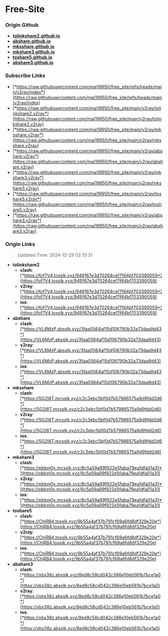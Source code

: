 # Free-Site

### Origin Github

- [**tolinkshare2.github.io**](https://github.com/tolinkshare2/tolinkshare2.github.io)
- [**abshare.github.io**](https://github.com/abshare/abshare.github.io)
- [**mksshare.github.io**](https://github.com/mksshare/mksshare.github.io)
- [**mkshare3.github.io**](https://github.com/mkshare3/mkshare3.github.io)
- [**toshare5.github.io**](https://github.com/toshare5/toshare5.github.io)
- [**abshare3.github.io**](https://github.com/abshare3/abshare3.github.io)

### Subscribe Links

- [*https://raw.githubusercontent.com/mai19950/free_site/refs/heads/main/v2ray/index*](https://raw.githubusercontent.com/mai19950/free_site/refs/heads/main/v2ray/index)
- [*https://raw.githubusercontent.com/mai19950/free_site/main/v2ray/tolinkshare2.v2ray*](https://raw.githubusercontent.com/mai19950/free_site/main/v2ray/tolinkshare2.v2ray)
- [*https://raw.githubusercontent.com/mai19950/free_site/main/v2ray/mksshare.v2ray*](https://raw.githubusercontent.com/mai19950/free_site/main/v2ray/mksshare.v2ray)
- [*https://raw.githubusercontent.com/mai19950/free_site/main/v2ray/abshare.v2ray*](https://raw.githubusercontent.com/mai19950/free_site/main/v2ray/abshare.v2ray)
- [*https://raw.githubusercontent.com/mai19950/free_site/main/v2ray/mkshare3.v2ray*](https://raw.githubusercontent.com/mai19950/free_site/main/v2ray/mkshare3.v2ray)
- [*https://raw.githubusercontent.com/mai19950/free_site/main/v2ray/toshare5.v2ray*](https://raw.githubusercontent.com/mai19950/free_site/main/v2ray/toshare5.v2ray)
- [*https://raw.githubusercontent.com/mai19950/free_site/main/v2ray/abshare3.v2ray*](https://raw.githubusercontent.com/mai19950/free_site/main/v2ray/abshare3.v2ray)

### Origin Links

> Updated Time: 2024-12-29 02:13:31

- **tolinkshare2**
  - **clash**: [*https://fof7V4.tosslk.xyz/949167e3d70264cef7f64bf703390059*](https://fof7V4.tosslk.xyz/949167e3d70264cef7f64bf703390059)
  - **v2ray**: [*https://fof7V4.tosslk.xyz/949167e3d70264cef7f64bf703390059*](https://fof7V4.tosslk.xyz/949167e3d70264cef7f64bf703390059)
  - **ios**: [*https://fof7V4.tosslk.xyz/949167e3d70264cef7f64bf703390059*](https://fof7V4.tosslk.xyz/949167e3d70264cef7f64bf703390059)
- **abshare**
  - **clash**: [*https://VL6MzP.absslk.xyz/3faa0564af15d106790b32a73daa9d43*](https://VL6MzP.absslk.xyz/3faa0564af15d106790b32a73daa9d43)
  - **v2ray**: [*https://VL6MzP.absslk.xyz/3faa0564af15d106790b32a73daa9d43*](https://VL6MzP.absslk.xyz/3faa0564af15d106790b32a73daa9d43)
  - **ios**: [*https://VL6MzP.absslk.xyz/3faa0564af15d106790b32a73daa9d43*](https://VL6MzP.absslk.xyz/3faa0564af15d106790b32a73daa9d43)
- **mksshare**
  - **clash**: [*https://5G2I8T.mcsslk.xyz/c2c3ebc5bf0d7b57986575a9d9fdd2d6*](https://5G2I8T.mcsslk.xyz/c2c3ebc5bf0d7b57986575a9d9fdd2d6)
  - **v2ray**: [*https://5G2I8T.mcsslk.xyz/c2c3ebc5bf0d7b57986575a9d9fdd2d6*](https://5G2I8T.mcsslk.xyz/c2c3ebc5bf0d7b57986575a9d9fdd2d6)
  - **ios**: [*https://5G2I8T.mcsslk.xyz/c2c3ebc5bf0d7b57986575a9d9fdd2d6*](https://5G2I8T.mcsslk.xyz/c2c3ebc5bf0d7b57986575a9d9fdd2d6)
- **mkshare3**
  - **clash**: [*https://pbkm0x.mcsslk.xyz/8c5a59a69f922e5faba79ea1dfa01a31*](https://pbkm0x.mcsslk.xyz/8c5a59a69f922e5faba79ea1dfa01a31)
  - **v2ray**: [*https://pbkm0x.mcsslk.xyz/8c5a59a69f922e5faba79ea1dfa01a31*](https://pbkm0x.mcsslk.xyz/8c5a59a69f922e5faba79ea1dfa01a31)
  - **ios**: [*https://pbkm0x.mcsslk.xyz/8c5a59a69f922e5faba79ea1dfa01a31*](https://pbkm0x.mcsslk.xyz/8c5a59a69f922e5faba79ea1dfa01a31)
- **toshare5**
  - **clash**: [*https://ChiRB4.tosslk.xyz/9b55a4af37b791cf69a6fd8df329e20e*](https://ChiRB4.tosslk.xyz/9b55a4af37b791cf69a6fd8df329e20e)
  - **v2ray**: [*https://ChiRB4.tosslk.xyz/9b55a4af37b791cf69a6fd8df329e20e*](https://ChiRB4.tosslk.xyz/9b55a4af37b791cf69a6fd8df329e20e)
  - **ios**: [*https://ChiRB4.tosslk.xyz/9b55a4af37b791cf69a6fd8df329e20e*](https://ChiRB4.tosslk.xyz/9b55a4af37b791cf69a6fd8df329e20e)
- **abshare3**
  - **clash**: [*https://xbs38z.absslk.xyz/8ed8c58cd042c386e10eb561b7bce1a0*](https://xbs38z.absslk.xyz/8ed8c58cd042c386e10eb561b7bce1a0)
  - **v2ray**: [*https://xbs38z.absslk.xyz/8ed8c58cd042c386e10eb561b7bce1a0*](https://xbs38z.absslk.xyz/8ed8c58cd042c386e10eb561b7bce1a0)
  - **ios**: [*https://xbs38z.absslk.xyz/8ed8c58cd042c386e10eb561b7bce1a0*](https://xbs38z.absslk.xyz/8ed8c58cd042c386e10eb561b7bce1a0)
